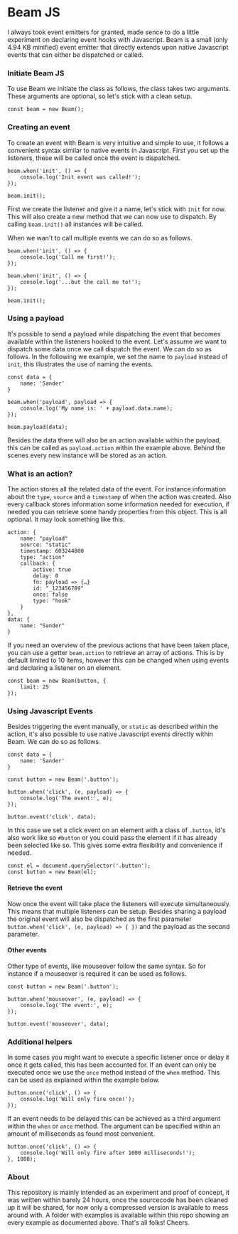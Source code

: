 # Beam JS
I always took event emitters for granted, made sence to do a little experiment on declaring event hooks with Javascript. Beam is a small (only 4.94 KB minified) event emitter that directly extends upon native Javascript events that can either be dispatched or called. 

### Initiate Beam JS
To use Beam we initiate the class as follows, the class takes two arguments. These arguments are optional, so let's stick with a clean setup. 

```$js
const beam = new Beam();
```
### Creating an event
To create an event with Beam is very intuitive and simple to use, it follows a convenient syntax similar to native events in Javascript. First you set up the listeners, these will be called once the event is dispatched. 

```$js
beam.when('init', () => {
    console.log('Init event was called!');
});
 
beam.init();
```

First we create the listener and give it a name, let's stick with `init` for now. This will also create a new method that we can now use to dispatch. By calling `beam.init()` all instances will be called. 

When we wan't to call multiple events we can do so as follows. 

```$js
beam.when('init', () => {
    console.log('Call me first!');
});

beam.when('init', () => {
    console.log('...but the call me to!');
});
 
beam.init();
```
### Using a payload
It's possible to send a payload while dispatching the event that becomes available within the listeners hooked to the event. Let's assume we want to dispatch some data once we call dispatch the event. We can do so as follows. In the following we example, we set the name to `payload` instead of `init`, this illustrates the use of naming the events.  

```$js
const data = {
    name: 'Sander'
}

beam.when('payload', payload => {
    console.log('My name is: ' + payload.data.name);
});

beam.payload(data);
```
Besides the data there will also be an action available within the payload, this can be called as `payload.action` within the example above. Behind the scenes every new instance will be stored as an action. 

### What is an action?
The action stores all the related data of the event. For instance information about the `type`, `source` and a `timestamp` of when the action was created. Also every callback stores information some information needed for execution, if needed you can retrieve some handy properties from this object. This is all optional. It may look something like this.

```$js
action: {
    name: "payload"
    source: "static"
    timestamp: 603244800
    type: "action"
    callback: {
        active: true
        delay: 0
        fn: payload => {…}
        id: "_123456789"
        once: false
        type: "hook"
    }
},
data: {
    name: "Sander"
}
```
If you need an overview of the previous actions that have been taken place, you can use a getter `beam.action` to retrieve an array of actions. This is by default limited to 10 items, however this can be changed when using events and declaring a listener on an element. 

```$js
const beam = new Beam(button, {
    limit: 25
});
```

### Using Javascript Events
Besides triggering the event manually, or `static` as described within the action, it's also possible to use native Javascript events directly within Beam. We can do so as follows. 

```$js
const data = {
    name: 'Sander'
}

const button = new Beam('.button');

button.when('click', (e, payload) => {
    console.log('The event:', e);
});

button.event('click', data);
```
In this case we set a click event on an element with a class of `.button`, id's also work like so `#button` or you could pass the element if it has already been selected like so. This gives some extra flexibility and convenience if needed. 

```$js
const el = document.querySelector('.button');
const button = new Beam(el);
```

#### Retrieve the event
Now once the event will take place the listeners will execute simultaneously. This means that multiple listeners can be setup. Besides sharing a payload the original event will also be dispatched as the first parameter `button.when('click', (e, payload) => { })` and the payload as the second parameter. 

#### Other events
Other type of events, like mouseover follow the same syntax. So for instance if a mouseover is required it can be used as follows. 

```$js
const button = new Beam('.button');

button.when('mouseover', (e, payload) => {
    console.log('The event:', e);
});

button.event('mouseover', data);
```

### Additional helpers
In some cases you might want to execute a specific listener once or delay it once it gets called, this has been accounted for. If an event can only be executed once we use the `once` method instead of the `when` method. This can be used as explained within the example below.
```$js
button.once('click', () => {
    console.log('Will only fire once!');
});
```
If an event needs to be delayed this can be achieved as a third argument within the `when` or `once` method. The argument can be specified within an amount of milliseconds as found most convenient. 
```$js
button.once('click', () => {
    console.log('Will only fire after 1000 milliseconds!');
}, 1000);
```

### About
This repository is mainly intended as an experiment and proof of concept, it was written within barely 24 hours, once the sourcecode has been cleaned up it will be shared, for now only a compressed version is available to mess around with. A folder with examples is available within this repo showing an every example as documented above. That's all folks! Cheers. 